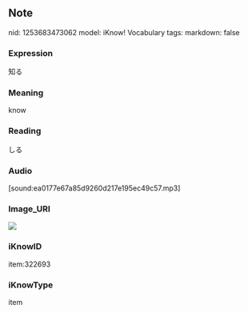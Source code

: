 ## Note
nid: 1253683473062
model: iKnow! Vocabulary
tags: 
markdown: false

### Expression
知る

### Meaning
know

### Reading
しる

### Audio
[sound:ea0177e67a85d9260d217e195ec49c57.mp3]

### Image_URI
<img src="fd50aece8dbb53338bde34fa725a96eb.jpg">

### iKnowID
item:322693

### iKnowType
item
